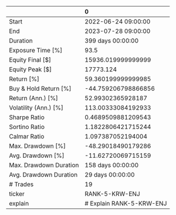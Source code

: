 |                        | 0                        |
|:-----------------------|:-------------------------|
| Start                  | 2022-06-24 09:00:00      |
| End                    | 2023-07-28 09:00:00      |
| Duration               | 399 days 00:00:00        |
| Exposure Time [%]      | 93.5                     |
| Equity Final [$]       | 15936.019999999999       |
| Equity Peak [$]        | 17773.124                |
| Return [%]             | 59.360199999999985       |
| Buy & Hold Return [%]  | -44.759206798866856      |
| Return (Ann.) [%]      | 52.99302365928187        |
| Volatility (Ann.) [%]  | 113.00333084192933       |
| Sharpe Ratio           | 0.4689509881209543       |
| Sortino Ratio          | 1.1822806421715244       |
| Calmar Ratio           | 1.097387052194004        |
| Max. Drawdown [%]      | -48.29018490179286       |
| Avg. Drawdown [%]      | -11.62720069715159       |
| Max. Drawdown Duration | 158 days 00:00:00        |
| Avg. Drawdown Duration | 29 days 00:00:00         |
| # Trades               | 19                       |
| ticker                 | RANK-5-KRW-ENJ           |
| explain                | # Explain RANK-5-KRW-ENJ |
